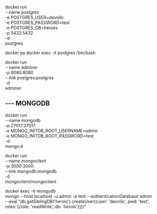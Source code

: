 docker run \
    --name postgres \
    -e POSTGRES_USER=devnilo \
    -e POSTGRES_PASSWORD=test \
    -e POSTGRES_DB=heroes \
    -p 5432:5432 \
    -d \
    postgres

docker ps
docker exec -it postgres /bin/bash

docker run \
    --name adminer \
    -p 8080:8080 \
    --link postgres:postgres \
    -d \
    adminer


## --- MONGODB

docker run \
    --name mongodb \
    -p 27017:27017 \
    -e MONGO_INITDB_ROOT_USERNAME=admin \
    -e MONGO_INITDB_ROOT_PASSWORD=test \
    -d \
    mongo:4

docker run \
    --name mongoclient \
    -p 3000:3000 \
    --link mongodb:mongodb \
    -d \
    mongoclient/mongoclient

docker exec -it mongodb \
    mongo --host localhost -u admin -p test --authenticationDatabase admin \
    --eval "db.getSiblingDB('herois').createUser({user: 'devnilo', pwd: 'test', roles: [{role: 'readWrite', db: 'herois'}]})"
